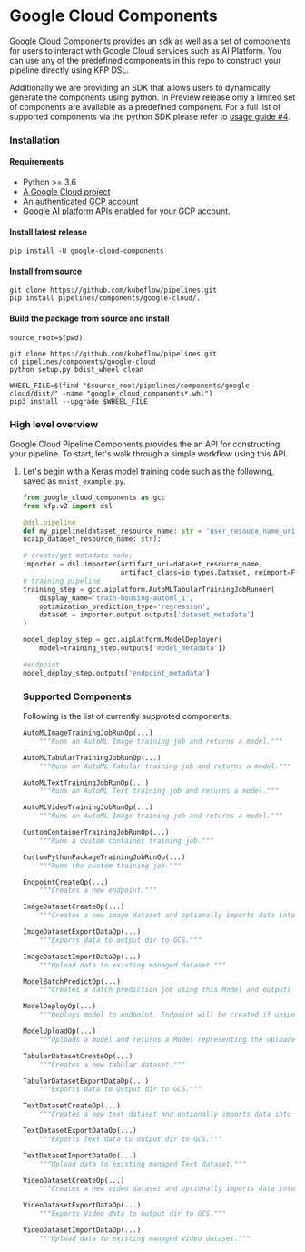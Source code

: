 # Google Cloud Components

Google Cloud Components provides an sdk as well as a set of components for users
to interact with Google Cloud services such as AI Platform. You can use any of
the predefined components in this repo to construct your pipeline directly using
KFP DSL.

Additionally we are providing an SDK that allows users to dynamically generate
the components using python. In Preview release only a limited set of components
are available as a predefined component. For a full list of supported components
via the python SDK please refer to [usage guide #4](#usage-guide).

### Installation

#### Requirements

-   Python >= 3.6
-   [A Google Cloud project](https://cloud.google.com/ai-platform/docs/getting-started-keras#set_up_your_project)
-   An
    [authenticated GCP account](https://cloud.google.com/ai-platform/docs/getting-started-keras#authenticate_your_gcp_account)
-   [Google AI platform](https://cloud.google.com/ai-platform/) APIs enabled for
    your GCP account.

#### Install latest release

```shell
pip install -U google-cloud-components
```

#### Install from source

```shell
git clone https://github.com/kubeflow/pipelines.git
pip install pipelines/components/google-cloud/.
```

#### Build the package from source and install

```shell
source_root=$(pwd)

git clone https://github.com/kubeflow/pipelines.git
cd pipelines/components/google-cloud
python setup.py bdist_wheel clean

WHEEL_FILE=$(find "$source_root/pipelines/components/google-cloud/dist/" -name "google_cloud_components*.whl")
pip3 install --upgrade $WHEEL_FILE
```

### High level overview

Google Cloud Pipeline Components provides the an API for constructing your pipeline. To
start, let's walk through a simple workflow using this API.

1.  Let's begin with a Keras model training code such as the following, saved as
    `mnist_example.py`.

    ```python
    from google_cloud_components as gcc
    from kfp.v2 import dsl

    @dsl.pipeline
    def my_pipeline(dataset_resource_name: str = 'user_resouce_name_uri')
    ucaip_dataset_resource_name: str):

    # create/get metadata node;
    importer = dsl.importer(artifact_uri=dataset_resource_name,
                            artifact_class=io_types.Dataset, reimport=False)
    # training pipeline
    training_step = gcc.aiplatform.AutoMLTabularTrainingJobRunner(
        display_name='train-housing-automl_1',
        optimization_prediction_type='regression',
        dataset = importer.output.outputs['dataset_metadata']
    )

    model_deploy_step = gcc.aiplatform.ModelDeployer(
        model=training_step.outputs['model_metadata'])

    #endpoint
    model_deploy_step.outputs['endpoint_metadata']
    ```


    ### Supported Components 
    Following is the list of currently supproted components. 

    ```python
    AutoMLImageTrainingJobRunOp(...)
        """Runs an AutoML Image training job and returns a model."""

    AutoMLTabularTrainingJobRunOp(...)
        """Runs an AutoML Tabular training job and returns a model."""

    AutoMLTextTrainingJobRunOp(...)
        """Runs an AutoML Text training job and returns a model."""

    AutoMLVideoTrainingJobRunOp(...)
        """Runs an AutoML Image training job and returns a model."""

    CustomContainerTrainingJobRunOp(...)
        """Runs a custom container training job."""

    CustomPythonPackageTrainingJobRunOp(...)
        """Runs the custom training job."""

    EndpointCreateOp(...)
        """Creates a new endpoint."""

    ImageDatasetCreateOp(...)
        """Creates a new image dataset and optionally imports data into dataset when"""

    ImageDatasetExportDataOp(...)
        """Exports data to output dir to GCS."""

    ImageDatasetImportDataOp(...)
        """Upload data to existing managed dataset."""

    ModelBatchPredictOp(...)
        """Creates a batch prediction job using this Model and outputs prediction"""

    ModelDeployOp(...)
        """Deploys model to endpoint. Endpoint will be created if unspecified."""

    ModelUploadOp(...)
        """Uploads a model and returns a Model representing the uploaded Model resource."""

    TabularDatasetCreateOp(...)
        """Creates a new tabular dataset."""

    TabularDatasetExportDataOp(...)
        """Exports data to output dir to GCS."""

    TextDatasetCreateOp(...)
        """Creates a new text dataset and optionally imports data into dataset when"""

    TextDatasetExportDataOp(...)
        """Exports Text data to output dir to GCS."""

    TextDatasetImportDataOp(...)
        """Upload data to existing managed Text dataset."""

    VideoDatasetCreateOp(...)
        """Creates a new video dataset and optionally imports data into dataset when"""

    VideoDatasetExportDataOp(...)
        """Exports Video data to output dir to GCS."""

    VideoDatasetImportDataOp(...)
        """Upload data to existing managed Video dataset."""
    ```
